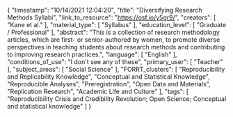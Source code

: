 {
    "timestamp": "10/14/2021 12:04:20",
    "title": "Diversifying Research Methods Syllabi",
    "link_to_resource": "https://osf.io/y5gr9/",
    "creators": [
        "Kane et al."
    ],
    "material_type": [
        "Syllabus"
    ],
    "education_level": [
        "Graduate / Professional"
    ],
    "abstract": "This is a collection of research methodology articles, which are first- or senior-authored by women, to promote diverse perspectives in teaching students about research methods and contributing to improving research practices.",
    "language": [
        "English"
    ],
    "conditions_of_use": "I don't see any of these",
    "primary_user": [
        "Teacher"
    ],
    "subject_areas": [
        "Social Science"
    ],
    "FORRT_clusters": [
        "Reproducibility and Replicability Knowledge",
        "Conceptual and Statistical Knowledge",
        "Reproducible Analyses",
        "Preregistration",
        "Open Data and Materials",
        "Replication Research",
        "Academic Life and Culture"
    ],
    "tags": [
        "Reproducibility Crisis and Credibility Revolution; Open Science; Conceptual and statistical knowledge"
    ]
}